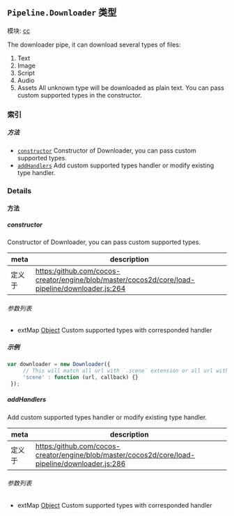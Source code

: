 ## `Pipeline.Downloader` 类型



模块: [cc](../modules/cc.md)




The downloader pipe, it can download several types of files:
1. Text
2. Image
3. Script
4. Audio
5. Assets
All unknown type will be downloaded as plain text.
You can pass custom supported types in the constructor.

### 索引



##### 方法

  - [`constructor`](#constructor) Constructor of Downloader, you can pass custom supported types.
  - [`addHandlers`](#addhandlers) Add custom supported types handler or modify existing type handler.



### Details




<!-- Method Block -->
#### 方法


##### constructor

Constructor of Downloader, you can pass custom supported types.

| meta | description |
|------|-------------|
| 定义于 | [https:/github.com/cocos-creator/engine/blob/master/cocos2d/core/load-pipeline/downloader.js:264](https:/github.com/cocos-creator/engine/blob/master/cocos2d/core/load-pipeline/downloader.js#L264) |

###### 参数列表
- extMap <a href="https://developer.mozilla.org/en/JavaScript/Reference/Global_Objects/Object" class="crosslink external" target="_blank">Object</a> Custom supported types with corresponded handler

##### 示例

```js
var downloader = new Downloader({
     // This will match all url with `.scene` extension or all url with `scene` type
     'scene' : function (url, callback) {}
 });
```

##### addHandlers

Add custom supported types handler or modify existing type handler.

| meta | description |
|------|-------------|
| 定义于 | [https:/github.com/cocos-creator/engine/blob/master/cocos2d/core/load-pipeline/downloader.js:286](https:/github.com/cocos-creator/engine/blob/master/cocos2d/core/load-pipeline/downloader.js#L286) |

###### 参数列表
- extMap <a href="https://developer.mozilla.org/en/JavaScript/Reference/Global_Objects/Object" class="crosslink external" target="_blank">Object</a> Custom supported types with corresponded handler



